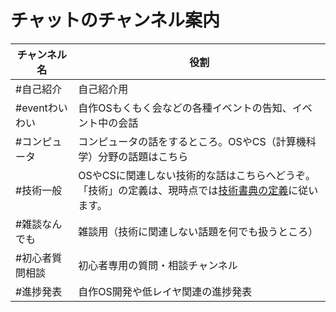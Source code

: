 # チャットのチャンネル案内

| チャンネル名    | 役割 |
|-----------------|------|
| #自己紹介       | 自己紹介用 |
| #eventわいわい  | 自作OSもくもく会などの各種イベントの告知、イベント中の会話 |
| #コンピュータ   | コンピュータの話をするところ。OSやCS（計算機科学）分野の話題はこちら |
| #技術一般       | OSやCSに関連しない技術的な話はこちらへどうぞ。「技術」の定義は、現時点では[技術書典の定義](https://techbookfest.zendesk.com/hc/ja/articles/360051698491-%E6%8A%80%E8%A1%93%E6%9B%B8%E3%81%A8%E3%81%AF%E3%81%AA%E3%82%93%E3%81%A7%E3%81%99%E3%81%8B)に従います。 |
| #雑談なんでも   | 雑談用（技術に関連しない話題を何でも扱うところ） |
| #初心者質問相談 | 初心者専用の質問・相談チャンネル |
| #進捗発表       | 自作OS開発や低レイヤ関連の進捗発表 |
